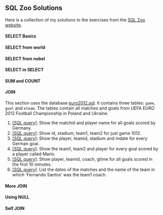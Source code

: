 ## SQL Zoo Solutions
Here is a collection of my solutions to the exercises from the [SQL Zoo website](https://www.sqlzoo.net).

#### SELECT Basics

#### SELECT from world

#### SELECT from nobel

#### SELECT in SELECT

#### SUM and COUNT

#### JOIN
This section uses the database [euro2012.sql](SQL%20files/euro2012.sql). It contains three tables:
`game`, `goal` and `eteam`. The tables contain all matches and goals from UEFA EURO 2012 Football Championship
in Poland and Ukraine.
1. [[SQL query]](6-JOIN/1.sql): Show the matchid and player name for all goals scored by Germany.
2. [[SQL query]](6-JOIN/2.sql): Show id, stadium, team1, team2 for just game 1012.
3. [[SQL query]](6-JOIN/3.sql): Show the player, teamid, stadium and mdate for every German goal.
4. [[SQL query]](6-JOIN/4.sql): Show the team1, team2 and player for every goal scored by a player called Mario.
5. [[SQL query]](6-JOIN/5.sql): Show player, teamid, coach, gtime for all goals scored in the first 10 minutes.
6. [[SQL query]](6-JOIN/6.sql): List the dates of the matches and the name of the team in which 'Fernando Santos'
was the team1 coach.
#### More JOIN

#### Using NULL

#### Self JOIN
